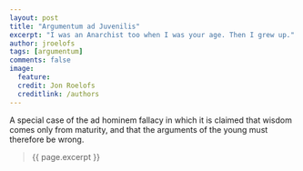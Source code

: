 ```yaml
---
layout: post
title: "Argumentum ad Juvenilis"
excerpt: "I was an Anarchist too when I was your age. Then I grew up."
author: jroelofs
tags: [argumentum]
comments: false
image:
  feature:
  credit: Jon Roelofs
  creditlink: /authors
---
```


A special case of the ad hominem fallacy in which it is claimed that wisdom
comes only from maturity, and that the arguments of the young must therefore be
wrong.

> {{ page.excerpt }}

